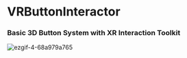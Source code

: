 # VRButtonInteractor

<h3>Basic 3D Button System with XR Interaction Toolkit</h3>


![ezgif-4-68a979a765](https://github.com/ipeksevindik/VRButtonInteractor/assets/76048362/cf60ab38-8cd4-4f25-aeb0-a33a9a40d3a2)


